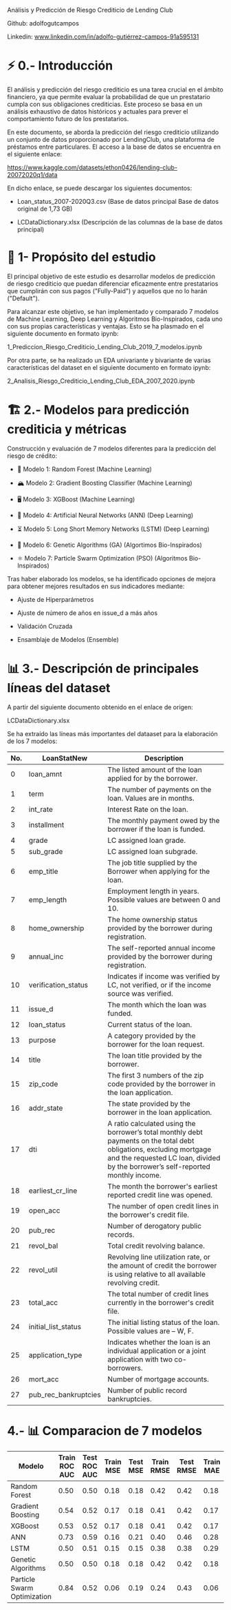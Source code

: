 Análisis y Predicción de Riesgo Crediticio de Lending Club

Github: adolfogutcampos

Linkedin: www.linkedin.com/in/adolfo-gutiérrez-campos-91a595131

# ⚡ 0.- Introducción

El análisis y predicción del riesgo crediticio es una tarea crucial en el ámbito financiero, ya que permite evaluar la probabilidad de que un prestatario cumpla con sus obligaciones crediticias. Este proceso se basa en un análisis exhaustivo de datos históricos y actuales para prever el comportamiento futuro de los prestatarios. 

En este documento, se aborda la predicción del riesgo crediticio utilizando un conjunto de datos proporcionado por LendingClub, una plataforma de préstamos entre particulares. El acceso a la base de datos se encuentra en el siguiente enlace:

https://www.kaggle.com/datasets/ethon0426/lending-club-20072020q1/data

En dicho enlace, se puede descargar los siguientes documentos:

- Loan_status_2007-2020Q3.csv          (Base de datos principal Base de datos original de 1,73 GB)

- LCDataDictionary.xlsx                (Descripción de las columnas de la base de datos principal)

# 🎯 1- Propósito del estudio

El principal objetivo de este estudio es desarrollar modelos de predicción de riesgo crediticio que puedan diferenciar eficazmente entre prestatarios que cumplirán con sus pagos ("Fully-Paid") y aquellos que no lo harán ("Default"). 

Para alcanzar este objetivo, se han implementado y comparado 7 modelos de Machine Learning, Deep Learning y Algoritmos Bio-Inspirados, cada uno con sus propias características y ventajas. Esto se ha plasmado en el siguiente documento en formato ipynb:

1_Prediccion_Riesgo_Crediticio_Lending_Club_2019_7_modelos.ipynb

Por otra parte, se ha realizado un EDA univariante y bivariante de varias características del dataset en el siguiente documento en formato ipynb:

2_Analisis_Riesgo_Crediticio_Lending_Club_EDA_2007_2020.ipynb

# 🏗 2.- Modelos para predicción crediticia y métricas

Construcción y evaluación de 7 modelos diferentes para la predicción del riesgo de crédito:

- 🌳 Modelo 1: Random Forest (Machine Learning)

- 🏔  Modelo 2: Gradient Boosting Classifier (Machine Learning) 

- 🖥️ Modelo 3: XGBoost (Machine Learning)

- 🧠 Modelo 4: Artificial Neural Networks (ANN) (Deep Learning)

- ⏳ Modelo 5: Long Short Memory Networks (LSTM) (Deep Learning)

- 🧬 Modelo 6: Genetic Algorithms (GA) (Algortimos Bio-Inspirados)

- ⚛️ Modelo 7: Particle Swarm Optimization (PSO) (Algoritmos Bio-Inspirados)

Tras haber elaborado los modelos, se ha identificado opciones de mejora para obtener mejores resultados en sus indicadores mediante:

- Ajuste de Hiperparámetros

- Ajuste de número de años en issue_d a más años

- Validación Cruzada

- Ensamblaje de Modelos (Ensemble)

# 📊 3.- Descripción de principales líneas del dataset

A partir del siguiente documento obtenido en el enlace de origen:

LCDataDictionary.xlsx

Se ha extraído las líneas más importantes del dataaset para la elaboración de los 7 modelos:

| No. | LoanStatNew               | Description                                                                 |
|-----|---------------------------|-----------------------------------------------------------------------------|
| 0   | loan_amnt                 | The listed amount of the loan applied for by the borrower.                  |
| 1   | term                      | The number of payments on the loan. Values are in months.                   |
| 2   | int_rate                  | Interest Rate on the loan.                                                  |
| 3   | installment               | The monthly payment owed by the borrower if the loan is funded.             |
| 4   | grade                     | LC assigned loan grade.                                                     |
| 5   | sub_grade                 | LC assigned loan subgrade.                                                  |
| 6   | emp_title                 | The job title supplied by the Borrower when applying for the loan.          |
| 7   | emp_length                | Employment length in years. Possible values are between 0 and 10.           |
| 8   | home_ownership            | The home ownership status provided by the borrower during registration.     |
| 9   | annual_inc                | The self-reported annual income provided by the borrower during registration.|
| 10  | verification_status       | Indicates if income was verified by LC, not verified, or if the income source was verified. |
| 11  | issue_d                   | The month which the loan was funded.                                        |
| 12  | loan_status               | Current status of the loan.                                                 |
| 13  | purpose                   | A category provided by the borrower for the loan request.                   |
| 14  | title                     | The loan title provided by the borrower.                                    |
| 15  | zip_code                  | The first 3 numbers of the zip code provided by the borrower in the loan application. |
| 16  | addr_state                | The state provided by the borrower in the loan application.                 |
| 17  | dti                       | A ratio calculated using the borrower’s total monthly debt payments on the total debt obligations, excluding mortgage and the requested LC loan, divided by the borrower’s self-reported monthly income. |
| 18  | earliest_cr_line          | The month the borrower's earliest reported credit line was opened.          |
| 19  | open_acc                  | The number of open credit lines in the borrower's credit file.              |
| 20  | pub_rec                   | Number of derogatory public records.                                        |
| 21  | revol_bal                 | Total credit revolving balance.                                             |
| 22  | revol_util                | Revolving line utilization rate, or the amount of credit the borrower is using relative to all available revolving credit. |
| 23  | total_acc                 | The total number of credit lines currently in the borrower's credit file.   |
| 24  | initial_list_status       | The initial listing status of the loan. Possible values are – W, F.         |
| 25  | application_type          | Indicates whether the loan is an individual application or a joint application with two co-borrowers. |
| 26  | mort_acc                  | Number of mortgage accounts.                                                |
| 27  | pub_rec_bankruptcies      | Number of public record bankruptcies.                                       |

# 4.- 📊 Comparacion de 7 modelos

| Modelo                           | Train ROC AUC | Test ROC AUC | Train MSE | Test MSE | Train RMSE | Test RMSE | Train MAE | Test MAE | Train F1 Score | Test F1 Score | Train Precision | Test Precision | Train Recall | Test Recall | Train Balanced Accuracy | Test Balanced Accuracy |
|----------------------------------|---------------|--------------|-----------|----------|------------|-----------|-----------|----------|----------------|---------------|-----------------|----------------|--------------|-------------|--------------------------|-------------------------|
| Random Forest                    | 0.50          | 0.50         | 0.18      | 0.18     | 0.42       | 0.42      | 0.18      | 0.18     | 0.90           | 0.90          | 0.82            | 0.82           | 1.00         | 1.00        | 0.50                     | 0.50                    |
| Gradient Boosting                | 0.54          | 0.52         | 0.17      | 0.18     | 0.41       | 0.42      | 0.17      | 0.18     | 0.91           | 0.90          | 0.83            | 0.83           | 1.00         | 0.99        | 0.54                     | 0.52                    |
| XGBoost                          | 0.53          | 0.52         | 0.17      | 0.18     | 0.41       | 0.42      | 0.17      | 0.18     | 0.91           | 0.90          | 0.83            | 0.83           | 1.00         | 0.99        | 0.53                     | 0.52                    |
| ANN                              | 0.73          | 0.59         | 0.16      | 0.21     | 0.40       | 0.46      | 0.28      | 0.33     | 0.86           | 0.83          | 0.88            | 0.84           | 0.85         | 0.81        | 0.65                     | 0.55                    |
| LSTM                             | 0.50          | 0.51         | 0.15      | 0.15     | 0.38       | 0.38      | 0.29      | 0.29     | 0.90           | 0.90          | 0.82            | 0.82           | 1.00         | 1.00        | 0.50                     | 0.50                    |
| Genetic Algorithms               | 0.50          | 0.50         | 0.18      | 0.18     | 0.42       | 0.42      | 0.18      | 0.18     | 0.90           | 0.90          | 0.82            | 0.82           | 1.00         | 1.00        | 0.50                     | 0.50                    |
| Particle Swarm Optimization      | 0.84          | 0.52         | 0.06      | 0.19     | 0.24       | 0.43      | 0.06      | 0.19     | 0.97           | 0.90          | 0.94            | 0.83           | 1.00         | 0.98        | 0.84                     | 0.52                    |

